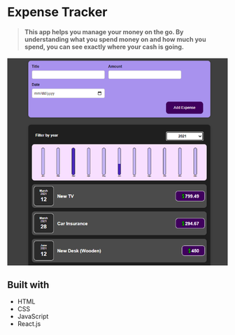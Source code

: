# Expense Tracker 

> #### This app helps you manage your money on the go. By understanding what you spend money on and how much you spend, you can see exactly where your cash is going.


![preview img](Preview.PNG)


## Built with

- HTML
- CSS
- JavaScript
- React.js

<!-- ## Live Demo

[Live Demo Link]() -->
